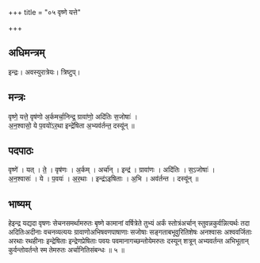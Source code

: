 +++
title = "०५ वृष्णे यत्ते"

+++
## अधिमन्त्रम्
इन्द्रः। अवस्युरात्रेयः। त्रिष्टुप्।

## मन्त्रः
वृष्णे॒ यत्ते॒ वृष॑णो अ॒र्कमर्चा॒निन्द्र॒ ग्रावा॑णो॒ अदि॑तिः स॒जोषाः॑ ।  
अ॒न॒श्वासो॒ ये प॒वयो॑ऽर॒था इन्द्रे॑षिता अ॒भ्यव॑र्तन्त॒ दस्यू॑न् ॥

## पदपाठः
वृष्णे॑ । यत् । ते॒ । वृष॑णः । अ॒र्कम् । अर्चा॑न् । इन्द्र॑ । ग्रावा॑णः । अदि॑तिः । स॒ऽजोषाः॑ ।  
अ॒न॒श्वासः॑ । ये । प॒वयः॑ । अ॒र॒थाः । इन्द्र॑ऽइषिताः । अ॒भि । अव॑र्तन्त । दस्यू॑न् ॥

## भाष्यम्
हेइन्द्र यद्यदा वृषणः सेचनसमर्थामरुतः बृष्णे कामानां वर्षित्रेते तुभ्यं अर्कं स्तोत्रंअर्चान् स्तुवन्नकुर्वन्नित्यर्थः तदा अदितिःअदीनाः वचनव्यत्ययः ग्रावाणोअभिषवणपाषाणाः सजोषाः सङ्गताबभूवुरितिशेषः अनश्वासः अश्ववर्जिताः अरथाः रथहीनाः इन्द्रेषिताः इन्द्रेणप्रेषिताः पवयः पवमानागच्छन्तोयेमरुतः दस्यून् शत्रून् अभ्यवर्तन्त अभिभूतान् कुर्वन्तोवर्तन्ते स्म तेमरुतः अर्चानितिसंबन्धः ॥ ५ ॥